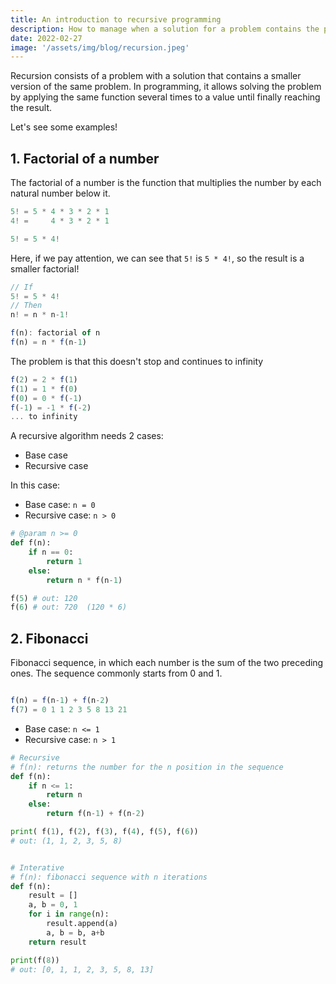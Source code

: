 ```yaml
---
title: An introduction to recursive programming
description: How to manage when a solution for a problem contains the problem itself
date: 2022-02-27
image: '/assets/img/blog/recursion.jpeg'
---
```



Recursion consists of a problem with a solution that contains a smaller version of the same problem. In programming, it allows solving the problem by applying the same function several times to a value until finally reaching the result.

Let's see some examples!

## 1. Factorial of a number

The factorial of a number is the function that multiplies the number by each natural number below it.

```js
5! = 5 * 4 * 3 * 2 * 1
4! =     4 * 3 * 2 * 1

5! = 5 * 4!
```

Here, if we pay attention, we can see that `5!` is `5 * 4!`, so the result is a smaller factorial!

```js
// If
5! = 5 * 4!
// Then
n! = n * n-1!

f(n): factorial of n
f(n) = n * f(n-1)
```

The problem is that this doesn't stop and continues to infinity

```js
f(2) = 2 * f(1)
f(1) = 1 * f(0)
f(0) = 0 * f(-1)
f(-1) = -1 * f(-2)
... to infinity
```

A recursive algorithm needs 2 cases:
-   Base case
-   Recursive case

In this case:
-   Base case: `n = 0`
-   Recursive case: `n > 0`

```python
# @param n >= 0
def f(n):
    if n == 0:
        return 1
    else:
        return n * f(n-1)

f(5) # out: 120
f(6) # out: 720  (120 * 6)
```

## 2. Fibonacci

Fibonacci sequence, in which each number is the sum of the two preceding ones. The sequence commonly starts from 0 and 1.

```js

f(n) = f(n-1) + f(n-2)
f(7) = 0 1 1 2 3 5 8 13 21
```

- Base case: `n <= 1`
- Recursive case: `n > 1`

```python
# Recursive
# f(n): returns the number for the n position in the sequence
def f(n):
    if n <= 1:
        return n
    else:
        return f(n-1) + f(n-2)

print( f(1), f(2), f(3), f(4), f(5), f(6))
# out: (1, 1, 2, 3, 5, 8)


# Interative
# f(n): fibonacci sequence with n iterations
def f(n):
	result = []
    a, b = 0, 1
    for i in range(n):
		result.append(a)
        a, b = b, a+b
    return result

print(f(8))
# out: [0, 1, 1, 2, 3, 5, 8, 13]
```
